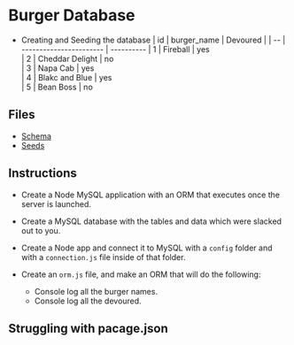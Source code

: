# Burger Database

* Creating and Seeding the database
    | id | burger_name            | Devoured | 
    | -- | ----------------------- | ---------- 
    | 1  | Fireball                | yes         
    | 2  | Cheddar Delight         | no         
    | 3  | Napa Cab                | yes     
    | 4  | Blakc and Blue          | yes  
    | 5  | Bean Boss               | no   


## Files

* [Schema](Unsolved/schema.sql)
* [Seeds](Unsolved/seeds.sql)

## Instructions

* Create a Node MySQL application with an ORM that executes once the server is launched.

* Create a MySQL database with the tables and data which were slacked out to you.

* Create a Node app and connect it to MySQL with a `config` folder and with a `connection.js` file inside of that folder.

* Create an `orm.js` file, and make an ORM that will do the following:

  * Console log all the burger names.
  * Console log all the devoured.


## Struggling with pacage.json